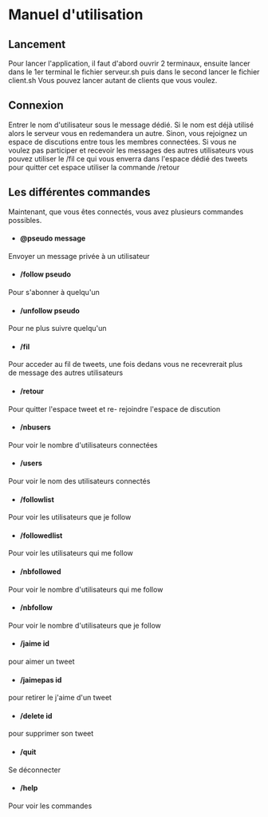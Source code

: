 # Manuel d'utilisation

## Lancement
Pour lancer l'application, il faut d'abord ouvrir 2 terminaux, ensuite lancer dans le 1er terminal le fichier serveur.sh puis dans le second lancer le fichier client.sh Vous pouvez lancer autant de clients que vous voulez.

## Connexion
Entrer le nom d'utilisateur sous le message dédié.
Si le nom est déjà utilisé alors le serveur vous en redemandera un autre.
Sinon, vous rejoignez un espace de discutions entre tous les membres connectées.
Si vous ne voulez pas participer et recevoir les messages des autres utilisateurs vous pouvez utiliser le /fil ce qui vous enverra dans l'espace dédié des tweets pour quitter cet espace utiliser la commande /retour 

## Les différentes commandes
Maintenant, que vous êtes connectés, vous avez plusieurs commandes possibles.

- #### @pseudo message
Envoyer un message privée à un utilisateur

- #### /follow pseudo
Pour s'abonner à quelqu'un

- #### /unfollow pseudo

Pour ne plus suivre quelqu'un

- #### /fil
Pour acceder au fil de tweets, une fois dedans vous ne recevrerait plus  
de message des autres utilisateurs

- ####  /retour
Pour quitter l'espace tweet et re- rejoindre l'espace de discution 


- #### /nbusers
Pour voir le nombre d'utilisateurs connectées

- #### /users
Pour voir le nom des utilisateurs connectés

- #### /followlist
Pour voir les utilisateurs que je follow

- #### /followedlist
Pour voir les utilisateurs qui me follow

- #### /nbfollowed

Pour voir le nombre d'utilisateurs qui me follow

- #### /nbfollow
Pour voir le nombre d'utilisateurs que je follow


- #### /jaime id

pour aimer un tweet

- #### /jaimepas id

pour retirer le j'aime d'un tweet

- #### /delete id

pour supprimer son tweet

- #### /quit
Se déconnecter

- #### /help

Pour voir les commandes



